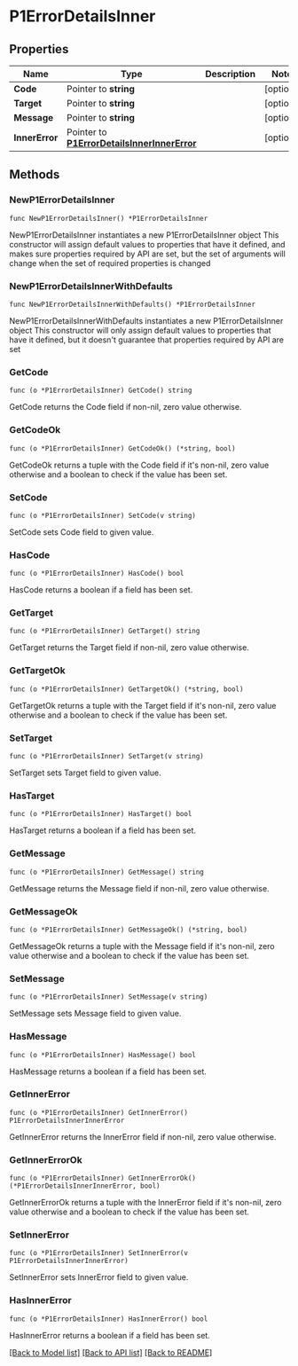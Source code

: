# P1ErrorDetailsInner

## Properties

Name | Type | Description | Notes
------------ | ------------- | ------------- | -------------
**Code** | Pointer to **string** |  | [optional] 
**Target** | Pointer to **string** |  | [optional] 
**Message** | Pointer to **string** |  | [optional] 
**InnerError** | Pointer to [**P1ErrorDetailsInnerInnerError**](P1ErrorDetailsInnerInnerError.md) |  | [optional] 

## Methods

### NewP1ErrorDetailsInner

`func NewP1ErrorDetailsInner() *P1ErrorDetailsInner`

NewP1ErrorDetailsInner instantiates a new P1ErrorDetailsInner object
This constructor will assign default values to properties that have it defined,
and makes sure properties required by API are set, but the set of arguments
will change when the set of required properties is changed

### NewP1ErrorDetailsInnerWithDefaults

`func NewP1ErrorDetailsInnerWithDefaults() *P1ErrorDetailsInner`

NewP1ErrorDetailsInnerWithDefaults instantiates a new P1ErrorDetailsInner object
This constructor will only assign default values to properties that have it defined,
but it doesn't guarantee that properties required by API are set

### GetCode

`func (o *P1ErrorDetailsInner) GetCode() string`

GetCode returns the Code field if non-nil, zero value otherwise.

### GetCodeOk

`func (o *P1ErrorDetailsInner) GetCodeOk() (*string, bool)`

GetCodeOk returns a tuple with the Code field if it's non-nil, zero value otherwise
and a boolean to check if the value has been set.

### SetCode

`func (o *P1ErrorDetailsInner) SetCode(v string)`

SetCode sets Code field to given value.

### HasCode

`func (o *P1ErrorDetailsInner) HasCode() bool`

HasCode returns a boolean if a field has been set.

### GetTarget

`func (o *P1ErrorDetailsInner) GetTarget() string`

GetTarget returns the Target field if non-nil, zero value otherwise.

### GetTargetOk

`func (o *P1ErrorDetailsInner) GetTargetOk() (*string, bool)`

GetTargetOk returns a tuple with the Target field if it's non-nil, zero value otherwise
and a boolean to check if the value has been set.

### SetTarget

`func (o *P1ErrorDetailsInner) SetTarget(v string)`

SetTarget sets Target field to given value.

### HasTarget

`func (o *P1ErrorDetailsInner) HasTarget() bool`

HasTarget returns a boolean if a field has been set.

### GetMessage

`func (o *P1ErrorDetailsInner) GetMessage() string`

GetMessage returns the Message field if non-nil, zero value otherwise.

### GetMessageOk

`func (o *P1ErrorDetailsInner) GetMessageOk() (*string, bool)`

GetMessageOk returns a tuple with the Message field if it's non-nil, zero value otherwise
and a boolean to check if the value has been set.

### SetMessage

`func (o *P1ErrorDetailsInner) SetMessage(v string)`

SetMessage sets Message field to given value.

### HasMessage

`func (o *P1ErrorDetailsInner) HasMessage() bool`

HasMessage returns a boolean if a field has been set.

### GetInnerError

`func (o *P1ErrorDetailsInner) GetInnerError() P1ErrorDetailsInnerInnerError`

GetInnerError returns the InnerError field if non-nil, zero value otherwise.

### GetInnerErrorOk

`func (o *P1ErrorDetailsInner) GetInnerErrorOk() (*P1ErrorDetailsInnerInnerError, bool)`

GetInnerErrorOk returns a tuple with the InnerError field if it's non-nil, zero value otherwise
and a boolean to check if the value has been set.

### SetInnerError

`func (o *P1ErrorDetailsInner) SetInnerError(v P1ErrorDetailsInnerInnerError)`

SetInnerError sets InnerError field to given value.

### HasInnerError

`func (o *P1ErrorDetailsInner) HasInnerError() bool`

HasInnerError returns a boolean if a field has been set.


[[Back to Model list]](../README.md#documentation-for-models) [[Back to API list]](../README.md#documentation-for-api-endpoints) [[Back to README]](../README.md)


